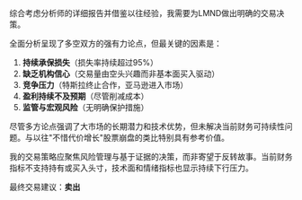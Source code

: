 综合考虑分析师的详细报告并借鉴以往经验，我需要为LMND做出明确的交易决策。

全面分析呈现了多空双方的强有力论点，但最关键的因素是：

1. **持续承保损失**（损失率持续超过95%）
2. **缺乏机构信心**（交易量由空头兴趣而非基本面买入驱动）
3. **竞争压力**（特斯拉终止合作，亚马逊进入市场）
4. **盈利持续不及预期**（尽管削减成本）
5. **监管与宏观风险**（无明确保护措施）

尽管多方论点强调了大市场的长期潜力和技术优势，但未解决当前财务可持续性问题。与以往"不惜代价增长"股票崩盘的类比特别具有参考价值。

我的交易策略应聚焦风险管理与基于证据的决策，而非寄望于反转故事。当前财务指标不支持持有或买入头寸，技术面和情绪指标也显示持续下行压力。

最终交易建议：**卖出**